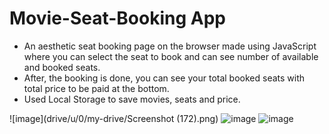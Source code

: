 # Movie-Seat-Booking App
- An aesthetic seat booking page on the browser made using JavaScript where you can select the seat to book and can see number of available and booked seats.
- After, the booking is done, you can see your total booked seats with total price to be paid at the bottom.
- Used Local Storage to save movies, seats and price.

![image](drive/u/0/my-drive/Screenshot (172).png)
![image](https://drive.google.com/file/d/1hb62dpzt260DMeub1ZWEDEaWaCogDzYi/view?usp=sharing)
![image](https://drive.google.com/file/d/1YwIR6FcmFyG_qogeMx2ZXJ6U-KoXHQ1Z/view?usp=sharing)
